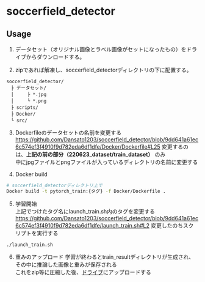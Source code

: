 # soccerfield_detector  
  
## Usage
1. データセット（オリジナル画像とラベル画像がセットになったもの）をドライブからダウンロードする。
  
2. zipであれば解凍し、soccerfield_detectorディレクトリの下に配置する。  
```
soccerfield_detector/  
　├ データセット/  
　│　　　├ *.jpg
　│　　　└ *.png
　├ scripts/  
　├ Docker/  
　└ src/  
 ```  
  
 3. Dockerfileのデータセットの名前を変更する  
https://github.com/Dansato1203/soccerfield_detector/blob/9dd641a61ec6c574ef3f4910f9d782eda6df1dfe/Docker/Dockerfile#L25
変更するのは、**上記の前の部分（220623_dataset/train_dataset）** のみ  
中にjpgファイルとpngファイルが入っているディレクトリの名前に変更する   
  
4. Docker build  
```bash
# soccerfield_detectorディレクトリ上で
Docker build -t pytorch_train:{タグ} -f Docker/Dockerfile .
```  
  
5. 学習開始  
上記でつけたタグ名にlaunch_train.sh内のタグを変更する  
https://github.com/Dansato1203/soccerfield_detector/blob/9dd641a61ec6c574ef3f4910f9d782eda6df1dfe/launch_train.sh#L2
変更したのちスクリプトを実行する  
```
./launch_train.sh
```  
  
6. 重みのアップロード
学習が終わるとtrain_resultディレクトリが生成され、その中に推論した画像と重みが保存される  
これをzip等に圧縮した後、[ドライブ](https://drive.google.com/drive/folders/1wbTg-Qi8e7yRFnhCzvoHUJVgPb4OyEwH?usp=sharing)にアップロードする
